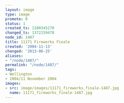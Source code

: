 ```yaml
---
layout: image
type: image
promote: 0
status: 1
created_ts: 1100345270
changed_ts: 1372159478
node_id: 1487
title: 11171 Fireworks Finale
created: '2004-11-13'
changed: '2013-06-25'
aliases:
- "/node/1487/"
permalink: "/node/1487/"
tags:
- Wellington
- 2004/11 November 2004
images:
- src: image/images/11171_fireworks_finale-1487.jpg
  name: 11171_fireworks_finale-1487.jpg
---
```


